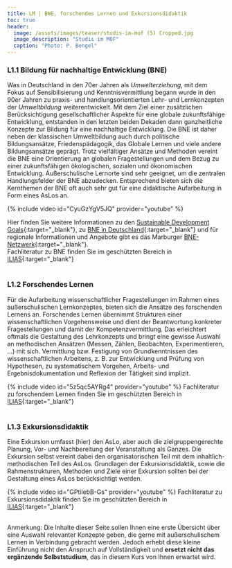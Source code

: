 ```yaml
---
title: LM | BNE, forschendes Lernen und Exkursionsdidaktik
toc: true
header:
  image: /assets/images/teaser/studis-im-mof (5) Cropped.jpg
  image_description: "Studis im MOF"
  caption: "Photo: P. Bengel"
---
```



### L1.1 Bildung für nachhaltige Entwicklung (BNE) 
Was in Deutschland in den 70er Jahren als *Umwelterziehung*, 
mit dem Fokus auf Sensibilisierung und Kenntnisvermittlung begann wurde in den 90er Jahren zu praxis- und handlungsorientierten 
Lehr- und Lernkonzepten der *Umweltbildung* weiterentwickelt. 
Mit dem Ziel einer zusätzlichen Berücksichtigung gesellschaftlicher Aspekte für eine globale zukunftsfähige Entwicklung, 
entstanden in den letzten beiden Dekaden dann ganzheitliche Konzepte zur Bildung für eine nachhaltige Entwicklung. 
Die BNE ist daher neben der klassischen Umweltbildung auch durch politische Bildungsansätze, Friedenspädagogik, das Globale Lernen und viele andere Bildungsansätze geprägt. 
Trotz vielfältiger Ansätze und Methoden vereint die BNE eine Orientierung an globalen Fragestellungen und dem Bezug zu einer zukunftsfähigen ökologischen, sozialen und ökonomischen Entwicklung.
Außerschulische Lernorte sind sehr geeignet, um die zentralen Handlungsfelder der BNE abzudecken. 
Entsprechend bieten sich die Kernthemen der BNE oft auch sehr gut für eine didaktische Aufarbeitung in Form eines AsLos an.  

{% include video id="CyuGzYgV5JQ" provider="youtube" %}

Hier finden Sie weitere Informationen zu den [Sustainable Development Goals](https://sdgs.un.org/goals){:target="_blank"},
zu [BNE in Deutschland](https://www.bne-portal.de/){:target="_blank"}
und für regionale Informationen und Angebote gibt es das Marburger [BNE-Netzwerk](http://www.kollektiv-von-morgen.de/bne-netzwerk/){:target="_blank"}. <br>
Fachliteratur zu BNE finden Sie im geschützten Bereich in [ILIAS](https://ilias.uni-marburg.de/ilias.php?ref_id=2371835&cmd=view&cmdClass=ilrepositorygui&cmdNode=wq&baseClass=ilrepositorygui){:target="_blank"} <br>
<br>

### L1.2 Forschendes Lernen 

Für die Aufarbeitung wissenschaftlicher Fragestellungen im Rahmen eines außerschulischen Lernkonzeptes, bieten sich die Ansätze des forschenden Lernens an.
Forschendes Lernen übernimmt Strukturen einer wissenschaftlichen Vorgehensweise und dient der Beantwortung konkreter Fragestellungen und damit der Kompetenzvermittlung. 
Das erleichtert oftmals die Gestaltung des Lehrkonzepts und bringt eine gewisse Auswahl an methodischen Ansätzen (Messen, Zählen, Beobachten, Experimentieren, ...) mit sich. Vermittlung bzw. 
Festigung von Grundkenntnissen des wissenschaftlichen Arbeitens, z. B. zur Entwicklung und Prüfung von Hypothesen, zu systematischem Vorgehen, Arbeits- und Ergebnisdokumentation und Reflexion der Tätigkeit sind implizit. 


{% include video id="5z5qc5AYRg4" provider="youtube" %}
Fachliteratur zu forschendem Lernen finden Sie im geschützten Bereich in [ILIAS](https://ilias.uni-marburg.de/ilias.php?ref_id=2371835&cmd=view&cmdClass=ilrepositorygui&cmdNode=wq&baseClass=ilrepositorygui){:target="_blank"} <br>
<br>

### L1.3 Exkursionsdidaktik

Eine Exkursion umfasst (hier) den AsLo, aber auch die zielgruppengerechte Planung, Vor- und Nachbereitung der Veranstaltung als Ganzes.
Die Exkursion selbst vereint dabei den organisatorischen Teil mit dem inhaltlich-methodischen Teil des AsLos.
Grundlagen der Exkursionsdidaktik, sowie die Rahmenstrukturen, Methoden und Ziele einer Exkursion sollten bei der Gestaltung eines AsLos berücksichtigt werden.

{% include video id="GPtilebB-Gs" provider="youtube" %}
Fachliteratur zu Exkursionsdidaktik finden Sie im geschützten Bereich in [ILIAS](https://ilias.uni-marburg.de/ilias.php?ref_id=2371835&cmd=view&cmdClass=ilrepositorygui&cmdNode=wq&baseClass=ilrepositorygui){:target="_blank"} <br>
<br>

Anmerkung: Die Inhalte dieser Seite sollen Ihnen eine erste Übersicht über eine Auswahl relevanter Konzepte geben, die gerne mit außerschulischem Lernen in Verbindung gebracht werden. 
Jedoch erhebt diese kleine Einführung nicht den Anspruch auf Vollständigkeit und **ersetzt nicht das ergänzende Selbststudium**, das in diesem Kurs von Ihnen erwartet wird.
